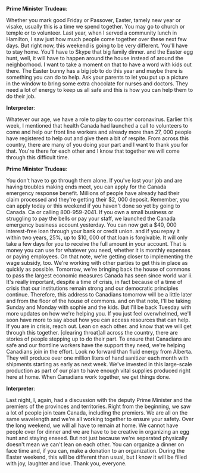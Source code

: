 

**Prime Minister Trudeau**:

Whether you mark good Friday or Passover, Easter, tamely new year or visake, usually this is a time we spend together.
You may go to church or temple or to volunteer.
Last year, when I served a community lunch in Hamilton, I saw just how much people come together over these next few days.
But right now, this weekend is going to be very different.
You'll have to stay home.
You'll have to Skype that big family dinner.
and the Easter egg hunt, well, it will have to happen around the house instead of around the neighborhood.
I want to take a moment on that to have a word with kids out there.
The Easter bunny has a big job to do this year and maybe there is something you can do to help.
Ask your parents to let you put up a picture in the window to bring some extra chocolate for nurses and doctors.
They need a lot of energy to keep us all safe and this is how you can help them to do their job.




**Interpreter**:

Whatever our age, we have a role to play to counter coronavirus.
Earlier this week, I mentioned that health Canada had launched a call to volunteers to come and help our front line workers and already more than 27, 000 people have registered to help out and give them a bit of respite.
From across this country, there are many of you doing your part and I want to thank you for that.
You're there for each other and I know that together we will come through this difficult time.



**Prime Minister Trudeau**:

You don't have to go through them alone.
If you've lost your job and are having troubles making ends meet, you can apply for the Canada emergency response benefit.
Millions of people have already had their claim processed and they're getting their $2, 000 deposit.
Remember, you can apply today or this weekend if you haven't done so yet by going to Canada.
Ca or calling 800-959-2041.
If you own a small business or struggling to pay the bells or pay your staff, we launched the Canada emergency business account yesterday.
You can now get a $40, 000 interest-free loan through your bank or credit union.
and if you repay it within two years, 25%, up to $10, 000 of that loan is forgivable.
It will only take a few days for you to receive the full amount in your account.
That is money you can use for whatever you need, whether it is monthly expenses or paying employees.
On that note, we're getting closer to implementing the wage subsidy, too.
We're working with other parties to get this in place as quickly as possible.
Tomorrow, we're bringing back the house of commons to pass the largest economic measures Canada has seen since world war ii. It's really important, despite a time of crisis, in fact because of a time of crisis that our institutions remain strong and our democratic principles continue.
Therefore, this address to Canadians tomorrow will be a little later and from the floor of the house of commons.
and on that note, I'll be taking Sunday and Monday with sophie and the kids.
But I'll be back Tuesday with more updates on how we're helping you.
If you just feel overwhelmed, we'll soon have more to say about how you can access resources that can help.
If you are in crisis, reach out.
Lean on each other.
and know that we will get through this together.
[clearing throat]all across the country, there are stories of people stepping up to do their part.
To ensure that Canadians are safe and our frontline workers have the support they need, we're helping Canadians join in the effort.
Look no forward than fluid energy from Alberta.
They will produce over one million liters of hand sanitizer each month with shipments starting as early as next week.
We've invested in this large-scale production as part of our plan to have enough vital supplies produced right here at home.
When Canadians work together, we get things done.




**Interpreter**:

Last night, I, again, had a discussion with the deputy Prime Minister and the premiers of the provinces and territories.
Right from the beginning, we saw a lot of people join team Canada, including the premiers.
We are all on the same wavelength and we're all working together to ensure your safety.
Over the long weekend, we will all have to remain at home.
We cannot have people over for dinner and we are have to be creative in organizing an egg hunt and staying enseed.
But not just because we're separated physically doesn't mean we can't lean on each other.
You can organize a dinner on face time and, if you can, make a donation to an organization.
During the Easter weekend, this will be different than usual, but I know it will be filled with joy, laughter and love.
Thank you, everyone.
